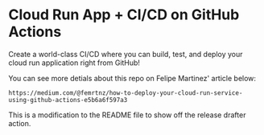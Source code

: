 
# Cloud Run App + CI/CD on GitHub Actions

Create a world-class CI/CD where you can build, test, and deploy your cloud run application right from GitHub!

You can see more detials about this repo on Felipe Martinez' article below:

`https://medium.com/@femrtnz/how-to-deploy-your-cloud-run-service-using-github-actions-e5b6a6f597a3`

This is a modification to the README file to show off the release drafter action.
